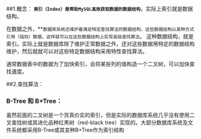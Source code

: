 ##1.概念：
__`索引（Index）是帮助MySQL高效获取数据的数据结构`__，实际上索引就是数据结构。  

在数据之外，**`数据库系统还维护着满足特定查找算法的数据结构，这些数据结构以某种方式引用（指向）数据，这样就可以在这些数据结构上实现高级查找算法`。
这种数据结构，就是索引。实际上就是数据库除了维护正常数据之外，还对这些数据用特定的数据结构维护，然后就就可以对这些特定数据结构采用特性查找算法。

通常数据表中的数据为了加快索引，会将某些列的值构造一个二叉树，可以加快查找速度。

##2.查找算法：
### B-Tree 和 B+Tree：
虽然前面的二叉树是一个货真价实的索引，但是实际的数据库系统几乎没有使用二叉查找树或其进化品种红黑树（red-black tree）实现的。大部分数据库系统及文件系统都采用B-Tree或其变种B+Tree作为索引结构

